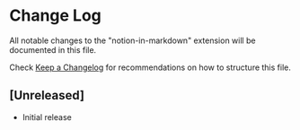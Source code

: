 # Change Log

All notable changes to the "notion-in-markdown" extension will be documented in this file.

Check [Keep a Changelog](http://keepachangelog.com/) for recommendations on how to structure this file.

## [Unreleased]

- Initial release